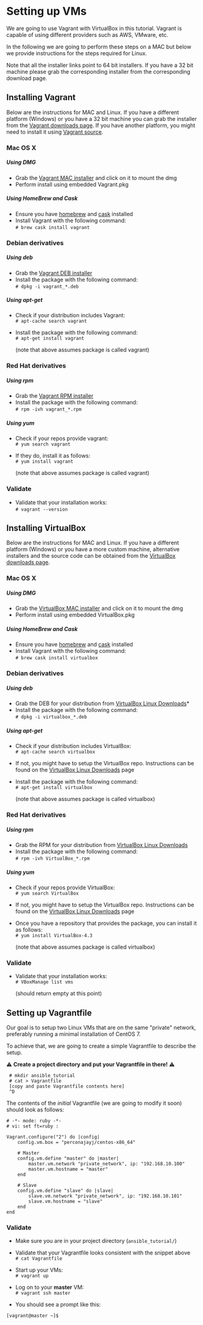 [Vagrant downloads page]: http://www.vagrantup.com/downloads
[Vagrant source]: https://github.com/mitchellh/vagrant
[Vagrant MAC installer]: https://dl.bintray.com/mitchellh/vagrant/vagrant_1.7.2.dmg
[Vagrant DEB installer]: https://dl.bintray.com/mitchellh/vagrant/vagrant_1.7.2_x86_64.deb
[Vagrant RPM installer]: https://dl.bintray.com/mitchellh/vagrant/vagrant_1.7.2_x86_64.rpm
[homebrew]: http://brew.sh/
[cask]: http://caskroom.io/

[VirtualBox downloads page]: https://www.virtualbox.org/wiki/Downloads
[VirtualBox MAC installer]: http://download.virtualbox.org/virtualbox/4.3.24/VirtualBox-4.3.24-98716-OSX.dmg
[VirtualBox Linux Downloads]: https://www.virtualbox.org/wiki/Linux_Downloads


# Setting up VMs


We are going to use Vagrant with VirtualBox in this tutorial. Vagrant is capable of using different providers such as AWS, VMware, etc.  

In the following we are going to perform these steps on a MAC but below we provide instructions for the steps required for Linux.  

Note that all the installer links point to 64 bit installers. If you have a 32 bit machine please grab the corresponding installer from the corresponding download page.

## Installing Vagrant 

Below are the instructions for MAC and Linux. If you have a different platform (Windows) or you have a 32 bit machine you can grab the installer from the [Vagrant downloads page]. If you have another platform, you might need to install it using [Vagrant source].

### Mac OS X


##### Using DMG

* Grab the [Vagrant MAC installer] and click on it to mount the dmg
* Perform install using embedded Vagrant.pkg

##### Using HomeBrew and Cask

* Ensure you have [homebrew] and [cask] installed  
* Install Vagrant with the following command:   
  `# brew cask install vagrant`  

### Debian derivatives

##### Using deb
* Grab the [Vagrant DEB installer]
* Install the package with the following command:  
  `# dpkg -i vagrant_*.deb`

##### Using apt-get
* Check if your distribution includes Vagrant:  
  `# apt-cache search vagrant`
  
* Install the package with the following command:  
  `# apt-get install vagrant`

  (note that above assumes package is called vagrant)


### Red Hat derivatives

##### Using rpm
* Grab the [Vagrant RPM installer]
* Install the package with the following command:  
  `# rpm -ivh vagrant_*.rpm`

##### Using yum

* Check if your repos provide vagrant:  
  `# yum search vagrant`
  
* If they do, install it as follows:  
  `# yum install vagrant`
  
  (note that above assumes package is called vagrant)

### Validate

* Validate that your installation works:  
  `# vagrant --version`


## Installing VirtualBox

Below are the instructions for MAC and Linux. If you have a different platform (Windows) or you have a more custom machine, alternative installers and the source code can be obtained from the [VirtualBox downloads page]. 

### Mac OS X


##### Using DMG

* Grab the [VirtualBox MAC installer] and click on it to mount the dmg
* Perform install using embedded VirtualBox.pkg

##### Using HomeBrew and Cask

* Ensure you have [homebrew] and [cask] installed  
* Install Vagrant with the following command:   
  `# brew cask install virtualbox`  

### Debian derivatives

##### Using deb
* Grab the DEB for your distribution from [VirtualBox Linux Downloads]* 
* Install the package with the following command:  
  `# dpkg -i virtualbox_*.deb`

##### Using apt-get
* Check if your distribution includes VirtualBox:  
  `# apt-cache search virtualbox`

* If not, you might have to setup the VirtualBox repo. Instructions can be found on the [VirtualBox Linux Downloads] page
  
* Install the package with the following command:  
  `# apt-get install virtualbox`

  (note that above assumes package is called virtualbox)


### Red Hat derivatives

##### Using rpm
* Grab the RPM for your distribution from [VirtualBox Linux Downloads]
* Install the package with the following command:  
  `# rpm -ivh VirtualBox_*.rpm`

##### Using yum

* Check if your repos provide VirtualBox:  
  `# yum search VirtualBox`

* If not, you might have to setup the VirtualBox repo. Instructions can be found on the [VirtualBox Linux Downloads] page
  
* Once you have a repository that provides the package, you can install it as follows:  
  `# yum install VirtualBox-4.3`
  
  (note that above assumes package is called virtualbox)

### Validate

* Validate that your installation works:  
  `# VBoxManage list vms`
  
  (should return empty at this point)

## Setting up Vagrantfile

Our goal is to setup two Linux VMs that are on the same "private" network, preferably running a minimal installation of CentOS 7.

To achieve that, we are going to create a simple Vagrantfile to describe the setup.

:warning: **Create a project directory and put your Vagrantfile in there!** :warning:

```
 # mkdir ansible_tutorial
 # cat > Vagrantfile
 [copy and paste Vagrantfile contents here]
 ^D
````

The contents of the *initial* Vagrantfile (we are going to modify it soon) should look as follows:

```
# -*- mode: ruby -*-
# vi: set ft=ruby :

Vagrant.configure("2") do |config|
    config.vm.box = "perconajayj/centos-x86_64"

    # Master
    config.vm.define "master" do |master|
        master.vm.network "private_network", ip: "192.168.10.100"
        master.vm.hostname = "master"
    end

    # Slave
    config.vm.define "slave" do |slave|
        slave.vm.network "private_network", ip: "192.168.10.101"
        slave.vm.hostname = "slave"
    end
end
```

### Validate

* Make sure you are in your project directory (```ansible_tutorial/```)

* Validate that your Vagrantfile looks consistent with the snippet above     
  `# cat Vagrantfile`
  
* Start up your VMs:  
  `# vagrant up`

* Log on to your **master** VM:  
  `# vagrant ssh master`
  
* You should see a prompt like this:  
```
[vagrant@master ~]$
```
